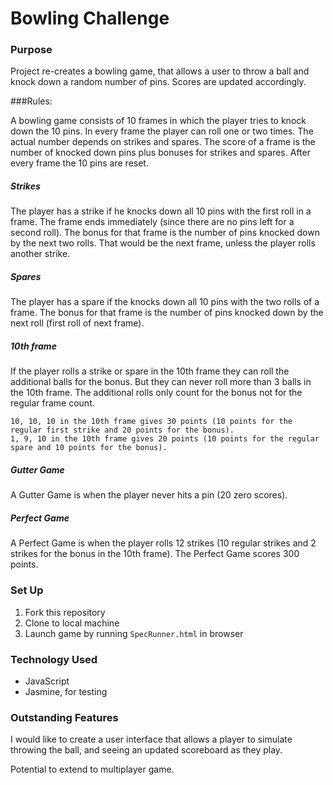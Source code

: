 Bowling Challenge
=================

### Purpose
Project re-creates a bowling game, that allows a user to throw a ball and knock down a random number of pins. Scores are updated accordingly.

###Rules:

A bowling game consists of 10 frames in which the player tries to knock down the 10 pins. In every frame the player can roll one or two times. The actual number depends on strikes and spares. The score of a frame is the number of knocked down pins plus bonuses for strikes and spares. After every frame the 10 pins are reset.

##### Strikes

The player has a strike if he knocks down all 10 pins with the first roll in a frame. The frame ends immediately (since there are no pins left for a second roll). The bonus for that frame is the number of pins knocked down by the next two rolls. That would be the next frame, unless the player rolls another strike.

##### Spares

The player has a spare if the knocks down all 10 pins with the two rolls of a frame. The bonus for that frame is the number of pins knocked down by the next roll (first roll of next frame).

##### 10th frame

If the player rolls a strike or spare in the 10th frame they can roll the additional balls for the bonus. But they can never roll more than 3 balls in the 10th frame. The additional rolls only count for the bonus not for the regular frame count.

    10, 10, 10 in the 10th frame gives 30 points (10 points for the regular first strike and 20 points for the bonus).
    1, 9, 10 in the 10th frame gives 20 points (10 points for the regular spare and 10 points for the bonus).

##### Gutter Game

A Gutter Game is when the player never hits a pin (20 zero scores).

##### Perfect Game

A Perfect Game is when the player rolls 12 strikes (10 regular strikes and 2 strikes for the bonus in the 10th frame). The Perfect Game scores 300 points.

### Set Up
1. Fork this repository
2. Clone to local machine
3. Launch game by running `SpecRunner.html` in browser

### Technology Used
* JavaScript
* Jasmine, for testing

### Outstanding Features
I would like to create a user interface that allows a player to simulate throwing the ball, and seeing an updated scoreboard as they play.

Potential to extend to multiplayer game.
